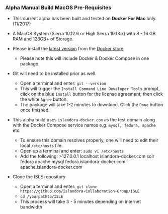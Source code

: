 ### Alpha Manual Build MacOS Pre-Requisites

* This current alpha has been built and tested on **Docker For Mac** only. (11/2017)

* A MacOS System (Sierra 10.12.6 or High Sierra 10.13.x) with 8 - 16 GB RAM and 128GB+ of Storage.

* Please install the [latest version](https://download.docker.com/mac/stable/Docker.dmg) from the [Docker store](https://store.docker.com/editions/community/docker-ce-desktop-mac)
  * Please note this will include Docker & Docker Compose in one package.

* Git will need to be installed prior as well.
     * Open a terminal and enter: `git --version`
     * This will trigger the `Install Command Line Developer Tools` prompt, click on the blue `Install` button for the license agreement; then click the white `Agree` button.
     * The package will take 1-2 minutes to download. Click the `Done` button once finished.

* This alpha build uses `islandora-docker.com` as the test domain along with the Docker Compose service names e.g. `mysql, fedora, apache` etc.
     * To ensure this domain resolves properly, one will need to edit their local `/etc/hosts` file.
     * Open up a terminal and enter: `sudo vi /etc/hosts`
     * Add the following:
      >127.0.0.1       localhost islandora-docker.com solr fedora apache mysql fedora.islandora-docker.com apache.islandora-docker.com

* Clone the ISLE repository
     * Open a terminal and enter: `git clone https://github.com/Islandora-Collaboration-Group/ISLE`
     * `cd /yourpathto/ISLE`
     * This process will take 3 - 5 minutes depending on internet bandwidth
